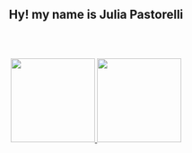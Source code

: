 <h2 align="center">Hy! my name is Julia Pastorelli</h2>

  <br></br>
<div align="center">
  <a href="https://github.com/PastorelliJulia">
  <img height="150em" src="https://github-readme-stats.vercel.app/api?username=PastorelliJulia&show_icons=true&theme=dracula&include_all_comsits=true&count_private=true"/>
    <img height="150em" src="https://github-readme-stats.vercel.app/api/top-langs/?username=PastorelliJulia&layout=compact&langs_count=7&theme=dark"/>
</div>
  <br>
<div align="center">
  <a href="https://linktr.ee/pastorellijulia">
</div>



